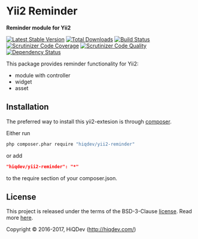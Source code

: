 Yii2 Reminder
=============

**Reminder module for Yii2**

[![Latest Stable Version](https://poser.pugx.org/hiqdev/yii2-reminder/v/stable)](https://packagist.org/packages/hiqdev/yii2-reminder)
[![Total Downloads](https://poser.pugx.org/hiqdev/yii2-reminder/downloads)](https://packagist.org/packages/hiqdev/yii2-reminder)
[![Build Status](https://img.shields.io/travis/hiqdev/yii2-reminder.svg)](https://travis-ci.org/hiqdev/yii2-reminder)
[![Scrutinizer Code Coverage](https://img.shields.io/scrutinizer/coverage/g/hiqdev/yii2-reminder.svg)](https://scrutinizer-ci.com/g/hiqdev/yii2-reminder/)
[![Scrutinizer Code Quality](https://img.shields.io/scrutinizer/g/hiqdev/yii2-reminder.svg)](https://scrutinizer-ci.com/g/hiqdev/yii2-reminder/)
[![Dependency Status](https://www.versioneye.com/php/hiqdev:yii2-reminder/dev-master/badge.svg)](https://www.versioneye.com/php/hiqdev:yii2-reminder/dev-master)

This package provides reminder functionality for Yii2:

- module with controller
- widget
- asset

## Installation

The preferred way to install this yii2-extesion is through [composer](http://getcomposer.org/download/).

Either run

```sh
php composer.phar require "hiqdev/yii2-reminder"
```

or add

```json
"hiqdev/yii2-reminder": "*"
```

to the require section of your composer.json.

## License

This project is released under the terms of the BSD-3-Clause [license](LICENSE).
Read more [here](http://choosealicense.com/licenses/bsd-3-clause).

Copyright © 2016-2017, HiQDev (http://hiqdev.com/)
